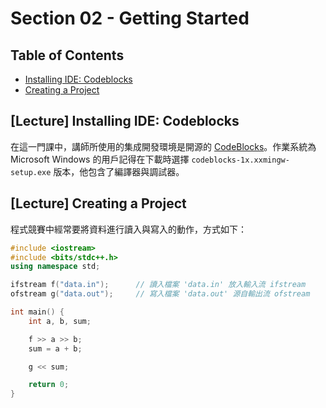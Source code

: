 # Section 02 - Getting Started

## Table of Contents

- [Installing IDE: Codeblocks]()
- [Creating a Project]()

## [Lecture] Installing IDE: Codeblocks

在這一門課中，講師所使用的集成開發環境是開源的 [CodeBlocks](http://www.codeblocks.org/)。作業系統為 Microsoft Windows 的用戶記得在下載時選擇 `codeblocks-1x.xxmingw-setup.exe` 版本，他包含了編譯器與調試器。

## [Lecture] Creating a Project

程式競賽中經常要將資料進行讀入與寫入的動作，方式如下：

```cpp
#include <iostream>
#include <bits/stdc++.h>
using namespace std;

ifstream f("data.in");      // 讀入檔案 'data.in' 放入輸入流 ifstream
ofstream g("data.out");     // 寫入檔案 'data.out' 源自輸出流 ofstream

int main() {
    int a, b, sum;

    f >> a >> b;
    sum = a + b;

    g << sum;

    return 0;
}
```
